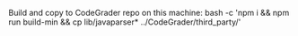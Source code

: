
Build and copy to CodeGrader repo on this machine:
bash -c 'npm i && npm run build-min && cp lib/javaparser* ../CodeGrader/third_party/'